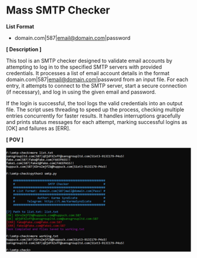 # Mass SMTP Checker

**List Format**

 + domain.com|587|email@domain.com|password

**[ Description ]**

This tool is an SMTP checker designed to validate email accounts by attempting to log in to the specified SMTP servers with provided credentials. It processes a list of email account details in the format domain.com|587|email@domain.com|password from an input file. For each entry, it attempts to connect to the SMTP server, start a secure connection (if necessary), and log in using the given email and password.

If the login is successful, the tool logs the valid credentials into an output file. The script uses threading to speed up the process, checking multiple entries concurrently for faster results. It handles interruptions gracefully and prints status messages for each attempt, marking successful logins as [OK] and failures as [ERR].

**[ POV ]**

![alt text](https://raw.githubusercontent.com/cpkarma/img/refs/heads/main/smtp-checker/smtp.jpg)
